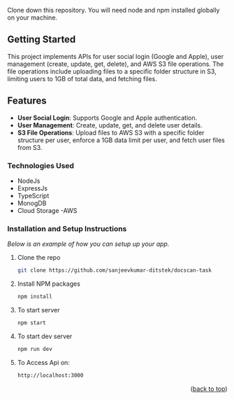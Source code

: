 Clone down this repository. You will need node and npm installed globally on your machine.

## Getting Started

This project implements APIs for user social login (Google and Apple), user management (create, update, get, delete), and AWS S3 file operations. The file operations include uploading files to a specific folder structure in S3, limiting users to 1GB of total data, and fetching files.

## Features
- **User Social Login**: Supports Google and Apple authentication.
- **User Management**: Create, update, get, and delete user details.
- **S3 File Operations**: Upload files to AWS S3 with a specific folder structure per user, enforce a 1GB data limit per user, and fetch user files from S3.


### Technologies Used

- NodeJs
- ExpressJs
- TypeScript
- MonogDB
- Cloud Storage -AWS


### Installation and Setup Instructions

_Below is an example of how you can setup up your app._

1. Clone the repo
   ```sh
   git clone https://github.com/sanjeevkumar-ditstek/docscan-task
   ```
2. Install NPM packages
   ```sh
   npm install
   ```
3. To start server
   ```sh
   npm start
   ```
4. To start dev server
   ```sh
   npm run dev
   ```
5. To Access Api on:
   ```sh 
   http://localhost:3000
   ```


<p align="right">(<a href="#readme-top">back to top</a>)</p>



